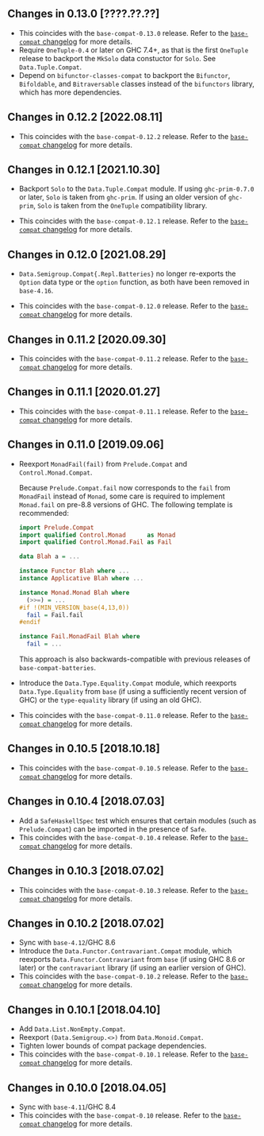 ## Changes in 0.13.0 [????.??.??]
 - This coincides with the `base-compat-0.13.0` release. Refer to the
   [`base-compat` changelog](https://github.com/haskell-compat/base-compat/blob/master/base-compat/CHANGES.markdown#changes-in-0130-????????)
   for more details.
 - Require `OneTuple-0.4` or later on GHC 7.4+, as that is the first `OneTuple`
   release to backport the `MkSolo` data constuctor for `Solo`. See
   `Data.Tuple.Compat`.
 - Depend on `bifunctor-classes-compat` to backport the `Bifunctor`,
   `Bifoldable`, and `Bitraversable` classes instead of the
   `bifunctors` library, which has more dependencies.

## Changes in 0.12.2 [2022.08.11]
 - This coincides with the `base-compat-0.12.2` release. Refer to the
   [`base-compat` changelog](https://github.com/haskell-compat/base-compat/blob/master/base-compat/CHANGES.markdown#changes-in-0122-20220811)
   for more details.

## Changes in 0.12.1 [2021.10.30]
 - Backport `Solo` to the `Data.Tuple.Compat` module. If using `ghc-prim-0.7.0`
   or later, `Solo` is taken from `ghc-prim`. If using an older version of
   `ghc-prim`, `Solo` is taken from the `OneTuple` compatibility library.

 - This coincides with the `base-compat-0.12.1` release. Refer to the
   [`base-compat` changelog](https://github.com/haskell-compat/base-compat/blob/master/base-compat/CHANGES.markdown#changes-in-0121-20211030)
   for more details.

## Changes in 0.12.0 [2021.08.29]
 - `Data.Semigroup.Compat{.Repl.Batteries}` no longer re-exports the `Option`
   data type or the `option` function, as both have been removed in
   `base-4.16`.

 - This coincides with the `base-compat-0.12.0` release. Refer to the
   [`base-compat` changelog](https://github.com/haskell-compat/base-compat/blob/master/base-compat/CHANGES.markdown#changes-in-0120-20210829)
   for more details.

## Changes in 0.11.2 [2020.09.30]
 - This coincides with the `base-compat-0.11.2` release. Refer to the
   [`base-compat` changelog](https://github.com/haskell-compat/base-compat/blob/master/base-compat/CHANGES.markdown#changes-in-0112-20200930)
   for more details.

## Changes in 0.11.1 [2020.01.27]
 - This coincides with the `base-compat-0.11.1` release. Refer to the
   [`base-compat` changelog](https://github.com/haskell-compat/base-compat/blob/master/base-compat/CHANGES.markdown#changes-in-0111-20200127)
   for more details.

## Changes in 0.11.0 [2019.09.06]
 - Reexport `MonadFail(fail)` from `Prelude.Compat` and `Control.Monad.Compat`.

   Because `Prelude.Compat.fail` now corresponds to the `fail` from `MonadFail`
   instead of `Monad`, some care is required to implement `Monad.fail` on
   pre-8.8 versions of GHC. The following template is recommended:

   ```haskell
   import Prelude.Compat
   import qualified Control.Monad      as Monad
   import qualified Control.Monad.Fail as Fail

   data Blah a = ...

   instance Functor Blah where ...
   instance Applicative Blah where ...

   instance Monad.Monad Blah where
     (>>=) = ...
   #if !(MIN_VERSION_base(4,13,0))
     fail = Fail.fail
   #endif

   instance Fail.MonadFail Blah where
     fail = ...
   ```

   This approach is also backwards-compatible with previous releases of
   `base-compat-batteries`.

 - Introduce the `Data.Type.Equality.Compat` module, which
   reexports `Data.Type.Equality` from `base` (if using a sufficiently recent
   version of GHC) or the `type-equality` library (if using an old GHC).

 - This coincides with the `base-compat-0.11.0` release. Refer to the
   [`base-compat` changelog](https://github.com/haskell-compat/base-compat/blob/master/base-compat/CHANGES.markdown#changes-in-0110-20190906)
   for more details.

## Changes in 0.10.5 [2018.10.18]
 - This coincides with the `base-compat-0.10.5` release. Refer to the
   [`base-compat` changelog](https://github.com/haskell-compat/base-compat/blob/master/base-compat/CHANGES.markdown#changes-in-0105-20181018)
   for more details.

## Changes in 0.10.4 [2018.07.03]
 - Add a `SafeHaskellSpec` test which ensures that certain modules (such as
   `Prelude.Compat`) can be imported in the presence of `Safe`.
 - This coincides with the `base-compat-0.10.4` release. Refer to the
   [`base-compat` changelog](https://github.com/haskell-compat/base-compat/blob/master/base-compat/CHANGES.markdown#changes-in-0104-20180703)
   for more details.

## Changes in 0.10.3 [2018.07.02]
 - This coincides with the `base-compat-0.10.3` release. Refer to the
   [`base-compat` changelog](https://github.com/haskell-compat/base-compat/blob/master/base-compat/CHANGES.markdown#changes-in-0103-20180702)
   for more details.

## Changes in 0.10.2 [2018.07.02]
 - Sync with `base-4.12`/GHC 8.6
 - Introduce the `Data.Functor.Contravariant.Compat` module, which
   reexports `Data.Functor.Contravariant` from `base` (if using GHC 8.6 or
   later) or the `contravariant` library (if using an earlier version of GHC).
 - This coincides with the `base-compat-0.10.2` release. Refer to the
   [`base-compat` changelog](https://github.com/haskell-compat/base-compat/blob/master/base-compat/CHANGES.markdown#changes-in-0102-20180702)
   for more details.

## Changes in 0.10.1 [2018.04.10]
 - Add `Data.List.NonEmpty.Compat`.
 - Reexport `(Data.Semigroup.<>)` from `Data.Monoid.Compat`.
 - Tighten lower bounds of compat package dependencies.
 - This coincides with the `base-compat-0.10.1` release. Refer to the
   [`base-compat` changelog](https://github.com/haskell-compat/base-compat/blob/master/base-compat/CHANGES.markdown#changes-in-0101-20180410)
   for more details.

## Changes in 0.10.0 [2018.04.05]
 - Sync with `base-4.11`/GHC 8.4
 - This coincides with the `base-compat-0.10` release. Refer to the
   [`base-compat` changelog](https://github.com/haskell-compat/base-compat/blob/master/base-compat/CHANGES.markdown#changes-in-0100-20180405)
   for more details.
